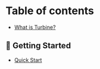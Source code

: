 # Table of contents

* [What is Turbine?](README.md)

## 🌟 Getting Started

* [Quick Start](getting-started/quick-start.md)
